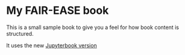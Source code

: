 # My FAIR-EASE book

This is a small sample book to give you a feel for how book content is structured.

It uses the new [Jupyterbook version](https://next.jupyterbook.org)

